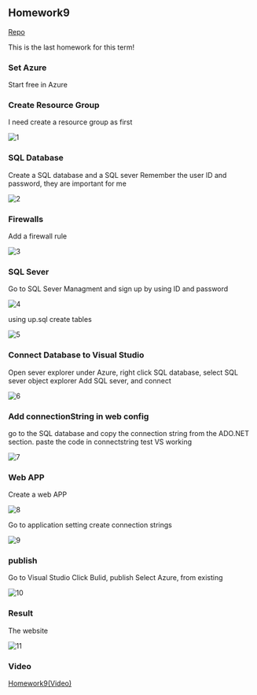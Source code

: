 ## Homework9

[Repo](https://github.com/chunzel16/CS460HW)

This is the last homework for this term!

### Set Azure

Start free in Azure

### Create Resource Group

I need create a resource group as first

![1](images/1.png)

### SQL Database

Create a SQL database and a SQL sever
Remember the user ID and password, they are important for me

![2](images/2.png)

### Firewalls

Add a firewall rule

![3](images/3.png)

### SQL Sever

Go to SQL Sever Managment and sign up by using ID and password

![4](images/4.png)

using up.sql create tables

![5](images/5.png)

### Connect Database to Visual Studio

Open sever explorer 
under Azure, right click SQL database, select SQL sever object explorer
Add SQL sever, and connect

![6](images/6.png)

### Add connectionString in web config

go to the SQL database and copy the connection string from the ADO.NET section.
paste the code in connectstring
test VS working

![7](images/7.png)

### Web APP

Create a web APP

![8](images/8.png)

Go to application setting
create connection strings

![9](images/9.png)

### publish

Go to Visual Studio
Click Bulid, publish
Select Azure, from existing 

![10](images/10.png)

### Result

The website

![11](images/11.png)

### Video

<a href="https://www.youtube.com/watch?v=ANQDSlQVT20">Homework9(Video)</a>